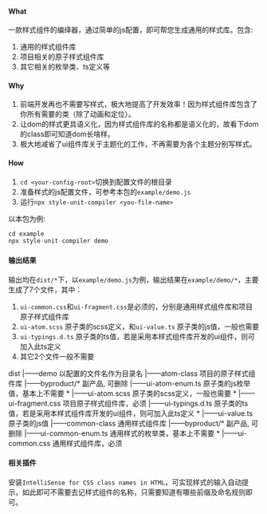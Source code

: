 #### What

一款样式组件的编绎器，通过简单的js配置，即可帮您生成通用的样式库。包含:
1. 通用的样式组件库
2. 项目相关的原子样式组件库
3. 其它相关的枚举类、ts定义等

#### Why

1. 前端开发再也不需要写样式，极大地提高了开发效率！因为样式组件库包含了你所有需要的类（除了动画和定位）。
2. 让dom的样式更具语义化，因为样式组件库的名称都是语义化的，故看下dom的class即可知道dom长啥样。
3. 极大地减省了ui组件库关于主题化的工作，不再需要为各个主题分别写样式。

#### How

1. `cd <your-config-root>`切换到配置文件的根目录
2. 准备样式的js配置文件，可参考本包的`example/demo.js`
3. 运行`npx style-unit-compiler <you-file-name>`

以本包为例:

```ts
cd example
npx style-unit-compiler demo

```

#### 输出结果
 输出均在`dist/*`下，以`example/demo.js`为例，输出结果在`example/demo/*`，主要生成了7个文件，其中：
 1. `ui-common.css`和`ui-fragment.css`是必须的，分别是通用样式组件库和项目原子样式组件库
 2. `ui-atom.scss` 原子类的scss定义，和`ui-value.ts` 原子类的js值，一般也需要
 3. `ui-typings.d.ts`  原子类的ts值，若是采用本样式组件库开发的ui组件，则可加入此ts定义
 4. 其它2个文件一般不需要

dist
    |——demo 以配置的文件名作为目录名
        |——atom-class 项目的原子样式组件库
            |——byproduct/* 副产品, 可删除
            |——ui-atom-enum.ts 原子类的js枚举值，基本上不需要
        *    |——ui-atom.scss 原子类的scss定义，一般也需要
        *    |——ui-fragment.css 项目原子样式组件库，必须
            |——ui-typings.d.ts 原子类的ts值，若是采用本样式组件库开发的ui组件，则可加入此ts定义
        *    |——ui-value.ts 原子类的js值
        |——common-class 通用样式组件库
            |——byproduct/* 副产品, 可删除
            |——ui-common-enum.ts 通用样式的枚举类，基本上不需要
        *    |——ui-common.css 通用样式组件库，必须

#### 相关插件

安装`IntelliSense for CSS class names in HTML`，可实现样式的输入自动提示，如此即可不需要去记样式组件的名称，只需要知道有哪些前缀及命名规则即可。
